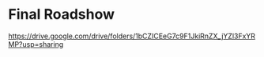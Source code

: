 # Final Roadshow

https://drive.google.com/drive/folders/1bCZICEeG7c9F1JkiRnZX_jYZl3FxYRMP?usp=sharing